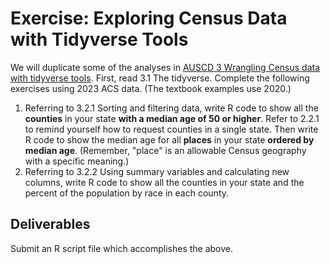 # Exercise: Exploring Census Data with Tidyverse Tools

We will duplicate some of the analyses in [AUSCD 3 Wrangling Census data with tidyverse tools](https://walker-data.com/census-r/wrangling-census-data-with-tidyverse-tools.html). First, read 3.1 The tidyverse. Complete the following exercises using 2023 ACS data. (The textbook examples use 2020.)

1. Referring to 3.2.1 Sorting and filtering data, write R code to show all the **counties** in your state **with a median age of 50 or higher**. Refer to 2.2.1 to remind yourself how to request counties in a single state. Then write R code to show the median age for all **places** in your state **ordered by median age**.  (Remember, "place" is an allowable Census geography with a specific meaning.)
2. Referring to 3.2.2 Using summary variables and calculating new columns, write R code to show all the counties in your state and the percent of the population by race in each county.

## Deliverables

Submit an R script file which accomplishes the above.
